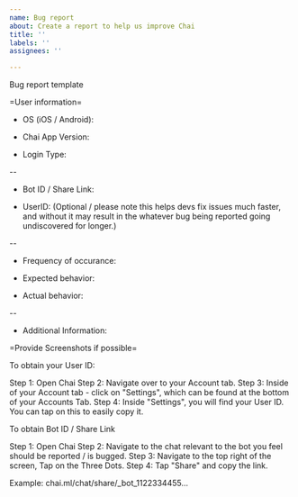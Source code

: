 ```yaml
---
name: Bug report
about: Create a report to help us improve Chai
title: ''
labels: ''
assignees: ''

---
```


Bug report template

=User information=

* OS (iOS / Android):

* Chai App Version:

* Login Type:


--

* Bot ID / Share Link:


* UserID:
(Optional / please note this helps devs fix issues much faster, and without it may result in the whatever bug being reported going undiscovered for longer.)

--

* Frequency of occurance: 

* Expected behavior:

* Actual behavior: 

--

* Additional Information:


=Provide Screenshots if possible=










To obtain your User ID:

Step 1: Open Chai
Step 2: Navigate over to your Account tab.
Step 3: Inside of your Account tab - click on "Settings", which can be found at the bottom of your Accounts Tab.
Step 4: Inside "Settings", you will find your User ID. You can tap on this to easily copy it.

To obtain Bot ID / Share Link

Step 1: Open Chai
Step 2: Navigate to the chat relevant to the bot you feel should be reported / is bugged.
Step 3: Navigate to the top right of the screen, Tap on the Three Dots. 
Step 4: Tap "Share" and copy the link.

Example: chai.ml/chat/share/_bot_1122334455...
